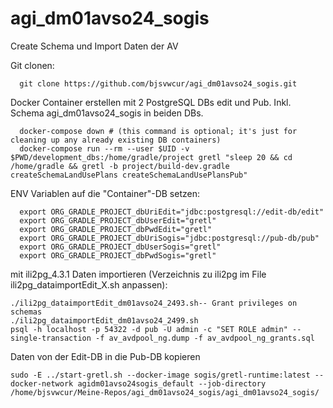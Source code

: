 # agi_dm01avso24_sogis 
Create Schema und Import Daten der AV

Git clonen:
```
  git clone https://github.com/bjsvwcur/agi_dm01avso24_sogis.git
```

Docker Container erstellen mit 2 PostgreSQL DBs edit und Pub. Inkl. Schema agi_dm01avso24_sogis in beiden DBs.

```
  docker-compose down # (this command is optional; it's just for cleaning up any already existing DB containers)
  docker-compose run --rm --user $UID -v $PWD/development_dbs:/home/gradle/project gretl "sleep 20 && cd /home/gradle && gretl -b project/build-dev.gradle createSchemaLandUsePlans createSchemaLandUsePlansPub"
```

ENV Variablen auf die "Container"-DB setzen:
```
  export ORG_GRADLE_PROJECT_dbUriEdit="jdbc:postgresql://edit-db/edit"
  export ORG_GRADLE_PROJECT_dbUserEdit="gretl"
  export ORG_GRADLE_PROJECT_dbPwdEdit="gretl"
  export ORG_GRADLE_PROJECT_dbUriSogis="jdbc:postgresql://pub-db/pub"
  export ORG_GRADLE_PROJECT_dbUserSogis="gretl"
  export ORG_GRADLE_PROJECT_dbPwdSogis="gretl"

```

mit ili2pg_4.3.1 Daten importieren (Verzeichnis zu ili2pg im File ili2pg_dataimportEdit_X.sh anpassen):
```
./ili2pg_dataimportEdit_dm01avso24_2493.sh-- Grant privileges on schemas
./ili2pg_dataimportEdit_dm01avso24_2499.sh
psql -h localhost -p 54322 -d pub -U admin -c "SET ROLE admin" --single-transaction -f av_avdpool_ng.dump -f av_avdpool_ng_grants.sql
```

Daten von der Edit-DB in die Pub-DB kopieren
```
sudo -E ../start-gretl.sh --docker-image sogis/gretl-runtime:latest --docker-network agidm01avso24sogis_default --job-directory /home/bjsvwcur/Meine-Repos/agi_dm01avso24_sogis/agi_dm01avso24_sogis/
  ```
